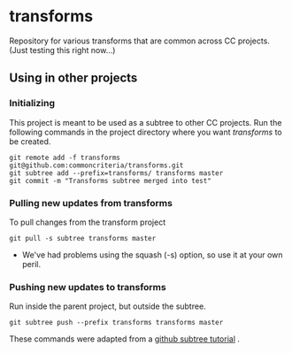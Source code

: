 # transforms
Repository for various transforms that are common across CC projects.
(Just testing this right now...)

## Using in other projects

### Initializing 
This project is meant to be used as a subtree to other CC projects. 
Run the following commands in the project directory where you want _transforms_ to be created.

```
git remote add -f transforms git@github.com:commoncriteria/transforms.git
git subtree add --prefix=transforms/ transforms master
git commit -m "Transforms subtree merged into test"
```

### Pulling new updates from transforms

To pull changes from the transform project
```
git pull -s subtree transforms master
```

* We've had problems using the squash (-s) option, so use it at your own peril.

### Pushing new updates to transforms
Run inside the parent project, but outside the subtree.

```
git subtree push --prefix transforms transforms master
```

These commands were adapted from a
[github subtree tutorial](https://help.github.com/articles/about-git-subtree-merges/#adding-a-new-repository-as-a-subtree)
.
